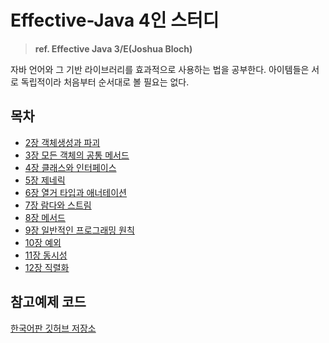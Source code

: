 # Effective-Java 4인 스터디

> **ref. Effective Java 3/E(Joshua Bloch)**

자바 언어와 그 기반 라이브러리를 효과적으로 사용하는 법을 공부한다. 아이템들은 서로 독립적이라 처음부터 순서대로 볼 필요는 없다.

## 목차

- [2장 객체생성과 파괴](/Summary/2장_객체생성과_파괴.md)
- [3장 모든 객체의 공통 메서드](/Summary/3장_모든_객체의_공통_메서드.md)
- [4장 클래스와 인터페이스](/Summary/4장_클래스와_인터페이스.md)
- [5장 제네릭](/Summary/5장_제네릭.md)
- [6장 열거 타입과 애너테이션](/Summary/6장_열거_타입과_애너테이션.md)
- [7장 람다와 스트림](/Summary/7장_람다와_스트림.md)
- [8장 메서드](/Summary/8장_메서드.md)
- [9장 일반적인 프로그래밍 원칙](/Summary/9장_일반적인_프로그래밍_원칙.md)
- [10장 예외](/Summary/10장_예외.md)
- [11장 동시성](/Summary/11장_동시성.md)
- [12장 직렬화](/Summary/12장_직렬화.md)

## 참고예제 코드

[한국어판 깃허브 저장소](https://git.io/fAm6s)
